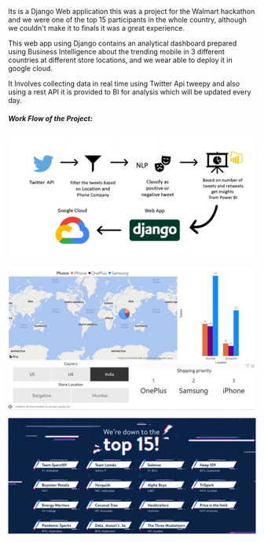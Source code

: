 Its is a Django Web application this was a project for the Walmart hackathon and we were one of the top 15 participants in the whole country, although we couldn't make it to finals it was a great experience. 

This web app using Django contains an analytical dashboard prepared using Business Intelligence about the trending mobile in 3 different countries at different store locations, and we wear able to deploy it in google cloud.

It Involves collecting data in real time using Twitter Api tweepy and also using a rest API it is provided to BI for analysis which will be updated every day.

<h5>Work Flow of the Project:<h5>
<p align ='center'>
  <img src="https://github.com/parik1999/Walmart_Social_Analytics/blob/master/Images/1.PNG">
  </p>
<p><img src="https://github.com/parik1999/Walmart_Social_Analytics/blob/master/Images/2.PNG"></p>
<p><img src="https://github.com/parik1999/Walmart_Social_Analytics/blob/master/Images/3.png"></p>
